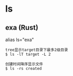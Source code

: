 # ls

## exa (Rust)

alias ls="exa"

    tree显示target目录下最多2级目录
    $ ls -lT target -L 2

    创建时间降序显示文件
    $ ls -rs created
